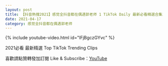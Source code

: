 ```yaml
---
layout: post
title: 【抖音熱搜2021】感觉全抖音都在偶遇郭老师 1 TikTok Daily 最新必看精選合集2021 04 17
date: 2021-04-17
category: 感觉全抖音都在偶遇郭老师
---
```


{% include youtube-video.html id="lFjBgczGYvc" %}

2021必看 最新精選 Top TikTok Trending Clips

喜歡請點贊轉發加訂閱 Like & Subscribe：[YouTube](https://www.youtube.com/channel/UCAoR7VcanIPd04uEq_GIylA/videos)


